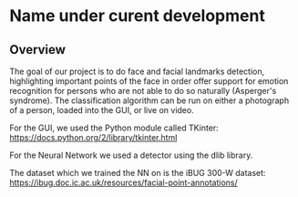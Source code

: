 # Name under curent development

## Overview
The goal of our project is to do face and facial landmarks detection, highlighting important points of the face in order offer support for emotion recognition for persons who are not able to do so naturally (Asperger's syndrome).
The classification algorithm can be run on either a photograph of a person, loaded into the GUI, or live on video.

For the GUI, we used the Python module called TKinter: https://docs.python.org/2/library/tkinter.html

For the Neural Network we used a detector using the dlib library.
 
The dataset which we trained the NN on is the iBUG 300-W dataset: https://ibug.doc.ic.ac.uk/resources/facial-point-annotations/


